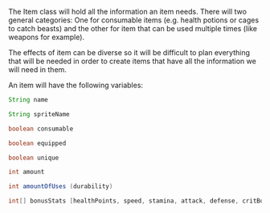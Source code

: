 The Item class will hold all the information an item needs. 
There will two general categories: One for consumable items (e.g. health potions or cages to catch beasts) and the other for item that can be used multiple times (like weapons for example).

The effects of item can be diverse so it will be difficult to plan everything that will be needed in order to create items that have all the information we will need in them.

An item will have the following variables:

```Java
String name

String spriteName

boolean consumable

boolean equipped

boolean unique

int amount

int amountOfUses (durability)

int[] bonusStats [healthPoints, speed, stamina, attack, defense, critBonus]
```
